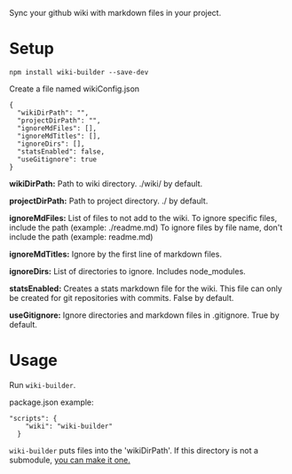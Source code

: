 Sync your github wiki with markdown
files in your project.

# Setup

`npm install wiki-builder --save-dev`

Create a file named wikiConfig.json

```
{
  "wikiDirPath": "",
  "projectDirPath": "",
  "ignoreMdFiles": [],
  "ignoreMdTitles": [],
  "ignoreDirs": [],
  "statsEnabled": false,
  "useGitignore": true
}
```

**wikiDirPath:** Path to wiki directory. ./wiki/ by default.

**projectDirPath:** Path to project directory. ./ by default.

**ignoreMdFiles:** List of files to not add to the wiki. 
To ignore specific files, include the path (example: ./readme.md) 
To ignore files by file name, don't include the path (example: readme.md)

**ignoreMdTitles:** Ignore by the first line of markdown files.

**ignoreDirs:** List of directories to ignore. Includes node_modules.

**statsEnabled:** Creates a stats markdown file for the wiki. This file can 
only be created for git repositories with commits. False by default.

**useGitignore:** Ignore directories and markdown files in 
.gitignore. True by default.

# Usage

Run `wiki-builder`. 

package.json example:
```
"scripts": {
    "wiki": "wiki-builder"
  }
```

`wiki-builder` puts files into the 'wikiDirPath'. If this 
directory is not a submodule, [you can make it one.](https://brendancleary.com/2013/03/08/including-a-github-wiki-in-a-repository-as-a-submodule/)
